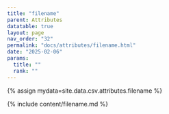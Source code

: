 ```yaml
---
title: "filename"
parent: Attributes
datatable: true
layout: page
nav_order: "32"
permalink: "docs/attributes/filename.html"
date: "2025-02-06"
params:
  title: ""
  rank: ""
---
```

{% assign mydata=site.data.csv.attributes.filename %} 

{% include content/filename.md %}

